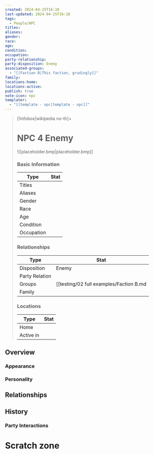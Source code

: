 ```yaml
---
created: 2024-04-25T16:10
last-updated: 2024-04-25T16:10
tags:
  - People/NPC
titles: 
aliases: 
gender: 
race: 
age: 
condition: 
occupation: 
party-relationship: 
party-disposition: Enemy
associated-groups:
  - "[[Faction B|This faction, grudingly]]"
family: 
locations-home: 
locations-active: 
publish: true
note-icon: npc
templater:
  - "[[template - npc|template - npc]]"
---
```


> [!infobox|wikipedia no-th]+
> # NPC 4 Enemy
> ![[placeholder.bmp|placeholder.bmp]]
> ### Basic Information
> | Type |  Stat |
> | --- | --- |
> | Titles |  |
> | Aliases |  |
> | Gender |  |
> | Race |  |
> | Age |  |
> | Condition |  |
> | Occupation |  |
> ### Relationships
> | Type |  Stat |
> | --- | --- |
> | Disposition | Enemy |
> | Party Relation |  |
> | Groups | [[testing/02 full examples/Faction B.md|This faction, grudingly]] |
> | Family |   |
> ### Locations
> | Type |  Stat |
> | --- | --- |
> | Home |  |
> | Active in |  |


## Overview


### Appearance


### Personality



## Relationships



## History


### Party Interactions



# Scratch zone





